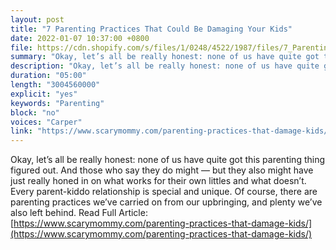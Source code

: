 ```yaml
---
layout: post
title: "7 Parenting Practices That Could Be Damaging Your Kids"
date: 2022-01-07 10:37:00 +0800
file: https://cdn.shopify.com/s/files/1/0248/4522/1987/files/7_Parenting_Practices_That_Could_Be_Damaging_Your_Kids.mp3?v=1641523893
summary: "Okay, let’s all be really honest: none of us have quite got this parenting thing figured out. And those who say they do might — but they also might have just really honed in on what works for their own littles and what doesn’t. Every parent-kiddo relationship is special and unique. Of course, there are parenting practices we’ve carried on from our upbringing, and plenty we’ve also left behind."
description: "Okay, let’s all be really honest: none of us have quite got this parenting thing figured out. And those who say they do might — but they also might have just really honed in on what works for their own littles and what doesn’t. Every parent-kiddo relationship is special and unique. Of course, there are parenting practices we’ve carried on from our upbringing, and plenty we’ve also left behind. Read Full Article:<a href='https://www.scarymommy.com/parenting-practices-that-damage-kids/'>https://www.scarymommy.com/parenting-practices-that-damage-kids/</a>"
duration: "05:00" 
length: "3004560000"
explicit: "yes" 
keywords: "Parenting"
block: "no" 
voices: "Carper"
link: "https://www.scarymommy.com/parenting-practices-that-damage-kids/"
---
```


Okay, let’s all be really honest: none of us have quite got this parenting thing figured out. And those who say they do might — but they also might have just really honed in on what works for their own littles and what doesn’t. Every parent-kiddo relationship is special and unique. Of course, there are parenting practices we’ve carried on from our upbringing, and plenty we’ve also left behind. Read Full Article: [https://www.scarymommy.com/parenting-practices-that-damage-kids/](https://www.scarymommy.com/parenting-practices-that-damage-kids/)

